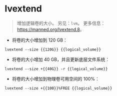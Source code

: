 # lvextend

> 增加逻辑卷的大小。
> 另见：`lvm`。
> 更多信息：<https://manned.org/lvextend.8>。

- 将卷的大小增加到 120 GB：

`lvextend --size {{120G}} {{logical_volume}}`

- 将卷的大小增加 40 GB，并且更新底层文件系统：

`lvextend --size +{{40G}} -r {{logical_volume}}`

- 将卷的大小增加到物理卷可用空间的 100%：

`lvextend --size +{{100}}%FREE {{logical_volume}}`
